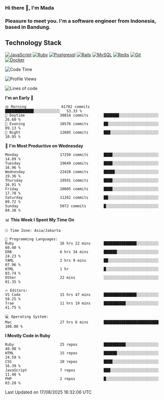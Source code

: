 ### Hi there 👋, I'm Mada
### Pleasure to meet you. I'm a software engineer from Indonesia, based in Bandung.

## Technology Stack

[![JavaScript](https://img.shields.io/badge/-JavaScript-%23F7DF1C?style=flat-square&logo=javascript&logoColor=000000&labelColor=%23F7DF1C&color=%23FFCE5A)](https://www.javascript.com/)
[![Ruby](https://img.shields.io/badge/Ruby-CC342D?style=flat-square&logo=ruby&logoColor=white)](https://www.ruby-lang.org/en/)
[![Postgresql](https://img.shields.io/badge/PostgreSQL-316192?style=flat-square&logo=postgresql&logoColor=ffffff)](https://www.postgresql.org/)
[![Rails](https://img.shields.io/badge/Ruby_on_Rails-CC0000?style=flat-square&logo=ruby-on-rails&logoColor=white)](https://rubyonrails.org/)
[![MySQL](https://img.shields.io/badge/-MySQL-4479A1?style=flat-square&logo=MySQL&logoColor=ffffff)](https://www.mysql.com/)
[![Redis](https://img.shields.io/badge/-Redis-DC382D?style=flat-square&logo=Redis&logoColor=ffffff)](https://redis.io/)
[![Git](https://img.shields.io/badge/-Git-%23F05032?style=flat-square&logo=git&logoColor=%23ffffff)](https://git-scm.com/)
[![Docker](https://img.shields.io/badge/-Docker-2496ED?style=flat-square&logo=docker&logoColor=ffffff)](https://www.docker.com/)
<!--
**madaarya/madaarya** is a ✨ _special_ ✨ repository because its `README.md` (this file) appears on your GitHub profile.

Here are some ideas to get you started:

- 🔭 I’m currently working on ...
- 🌱 I’m currently learning ...
- 👯 I’m looking to collaborate on ...
- 🤔 I’m looking for help with ...
- 💬 Ask me about ...
- 📫 How to reach me: ...
- 😄 Pronouns: ...
- ⚡ Fun fact: ...
-->
<!--START_SECTION:waka-->
![Code Time](http://img.shields.io/badge/Code%20Time-7%2C602%20hrs%2051%20mins-blue)

![Profile Views](http://img.shields.io/badge/Profile%20Views-0-blue)

![Lines of code](https://img.shields.io/badge/From%20Hello%20World%20I%27ve%20Written-52.9%20million%20lines%20of%20code-blue)

**I'm an Early 🐤** 

```text
🌞 Morning                61782 commits       █████████████░░░░░░░░░░░░   53.33 % 
🌆 Daytime                30814 commits       ███████░░░░░░░░░░░░░░░░░░   26.60 % 
🌃 Evening                10576 commits       ██░░░░░░░░░░░░░░░░░░░░░░░   09.13 % 
🌙 Night                  12685 commits       ███░░░░░░░░░░░░░░░░░░░░░░   10.95 % 
```
📅 **I'm Most Productive on Wednesday** 

```text
Monday                   17250 commits       ████░░░░░░░░░░░░░░░░░░░░░   14.89 % 
Tuesday                  19649 commits       ████░░░░░░░░░░░░░░░░░░░░░   16.96 % 
Wednesday                22428 commits       █████░░░░░░░░░░░░░░░░░░░░   19.36 % 
Thursday                 19591 commits       ████░░░░░░░░░░░░░░░░░░░░░   16.91 % 
Friday                   20605 commits       ████░░░░░░░░░░░░░░░░░░░░░   17.78 % 
Saturday                 11262 commits       ██░░░░░░░░░░░░░░░░░░░░░░░   09.72 % 
Sunday                   5072 commits        █░░░░░░░░░░░░░░░░░░░░░░░░   04.38 % 
```


📊 **This Week I Spent My Time On** 

```text
🕑︎ Time Zone: Asia/Jakarta

💬 Programming Languages: 
Ruby                     16 hrs 22 mins      ███████████████░░░░░░░░░░   60.40 % 
ERB                      6 hrs 34 mins       ██████░░░░░░░░░░░░░░░░░░░   24.23 % 
YAML                     2 hrs 9 mins        ██░░░░░░░░░░░░░░░░░░░░░░░   07.96 % 
HTML                     1 hr                █░░░░░░░░░░░░░░░░░░░░░░░░   03.74 % 
Other                    22 mins             ░░░░░░░░░░░░░░░░░░░░░░░░░   01.35 % 

🔥 Editors: 
VS Code                  15 hrs 47 mins      ███████████████░░░░░░░░░░   58.25 % 
Trae                     11 hrs 19 mins      ██████████░░░░░░░░░░░░░░░   41.75 % 

💻 Operating System: 
Mac                      27 hrs 6 mins       █████████████████████████   100.00 % 
```

**I Mostly Code in Ruby** 

```text
Ruby                     25 repos            ██████████░░░░░░░░░░░░░░░   40.98 % 
HTML                     15 repos            ██████░░░░░░░░░░░░░░░░░░░   24.59 % 
CSS                      10 repos            ████░░░░░░░░░░░░░░░░░░░░░   16.39 % 
JavaScript               7 repos             ███░░░░░░░░░░░░░░░░░░░░░░   11.48 % 
PHP                      2 repos             █░░░░░░░░░░░░░░░░░░░░░░░░   03.28 % 
```




 Last Updated on 17/08/2025 16:32:06 UTC
<!--END_SECTION:waka-->
